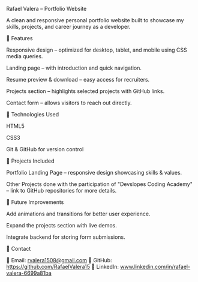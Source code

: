 Rafael Valera – Portfolio Website

A clean and responsive personal portfolio website built to showcase my skills, projects, and career journey as a developer.

🔹 Features

Responsive design – optimized for desktop, tablet, and mobile using CSS media queries.

Landing page – with introduction and quick navigation.

Resume preview & download – easy access for recruiters.

Projects section – highlights selected projects with GitHub links.

Contact form – allows visitors to reach out directly.

🔹 Technologies Used

HTML5

CSS3 

Git & GitHub for version control


🔹 Projects Included

Portfolio Landing Page – responsive design showcasing skills & values.

Other Projects done with the participation of "Devslopes Coding Academy" – link to GitHub repositories for more details.

🔹 Future Improvements

Add animations and transitions for better user experience.

Expand the projects section with live demos.

Integrate backend for storing form submissions.

🔹 Contact

📧 Email: rvalera1508@gmail.com
🔗 GitHub: https://github.com/RafaelValera15
🔗 LinkedIn: www.linkedin.com/in/rafael-valera-6699a81ba
